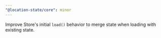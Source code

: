 ```yaml
---
"@location-state/core": minor
---
```


Improve Store's initial `load()` behavior to merge state when loading with existing state.

